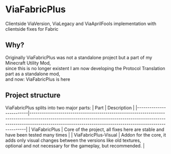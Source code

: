 # ViaFabricPlus
Clientside ViaVersion, ViaLegacy and ViaAprilFools implementation with clientside fixes for Fabric

## Why?
Originally ViaFabricPlus was not a standalone project but a part of my Minecraft Utility Mod, <br>
since this is no longer existent I am now developing the Protocol Translation part as a standalone mod, <br>
and now: ViaFabricPlus is here

## Project structure
ViaFabricPlus splits into two major parts:
| Part                    | Description                                                                                                                                                                                                                            |
|-------------------------|----------------------------------------------------------------------------------------------------------------------------------------------------------------------------------------------------------------------------------------|
| ViaFabricPlus           | Core of the project, all fixes here are stable and have been tested many times                                                                                                                                                         |
| ViaFabricPlus-Visual    | Addon for the core, it adds only visual changes between the versions like old textures, <br>optional and not necessary for the gameplay, but recommended.                                                                              |
